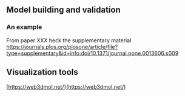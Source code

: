 ## Model building and validation

### An example

From paper XXX heck the supplementary material
https://journals.plos.org/plosone/article/file?type=supplementary&id=info:doi/10.1371/journal.pone.0013606.s009


## Visualization tools

[https://web3dmol.net/}(https://web3dmol.net/)
